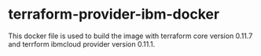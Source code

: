 # terraform-provider-ibm-docker

This docker file is used to build the image with terraform core version 0.11.7 and terrform ibmcloud provider version 0.11.1.
